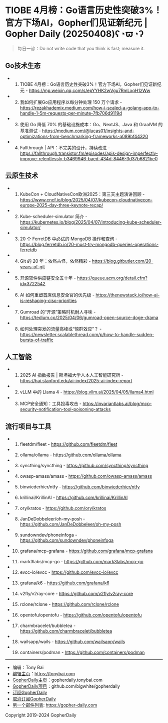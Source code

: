 # TIOBE 4月榜：Go语言历史性突破3%！官方下场AI，Gopher们见证新纪元 | Gopher Daily (20250408)ʕ◔ϖ◔ʔ

>每日一谚：Do not write code that you think is fast; measure it.

## Go技术生态


- 1. TIOBE 4月榜：Go语言历史性突破3%！官方下场AI，Gopher们见证新纪元 - https://mp.weixin.qq.com/s/epYYHK2wVgu7RmLxqH1zWw

- 2. 我如何扩展Go应用程序以每分钟处理 150 万个请求 - https://rezakhademix.medium.com/how-i-scaled-a-golang-app-to-handle-1-5m-requests-per-minute-7fb706d9119d

- 3. 使用 Go 降低 70% 的基础设施成本：Go、NextJS、Java 和 GraalVM 的基准测试 - https://medium.com/@lucas01/insights-and-optimizations-from-benchmarking-frameworks-a089bf44320

- 4. Fallthrough | API：不完美的设计，持续改进 - https://fallthrough.transistor.fm/episodes/apis-design-imperfectly-improve-relentlessly-b3469946-baed-434d-8446-3d37b6821be0


## 云原生技术


- 1. KubeCon &#43; CloudNativeCon欧洲2025：第三天主题演讲回顾 - https://www.cncf.io/blog/2025/04/07/kubecon-cloudnativecon-europe-2025-day-three-keynote-recap/

- 2. Kube-scheduler-simulator 简介 - https://kubernetes.io/blog/2025/04/07/introducing-kube-scheduler-simulator/

- 3. 20 个 FerretDB 中必试的 MongoDB 操作和查询 - https://blog.ferretdb.io/20-must-try-mongodb-queries-operations-ferretdb

- 4. Git 的 20 年：依然古怪，依然精彩 - https://blog.gitbutler.com/20-years-of-git

- 5. 开源软件供应链安全五十年 - https://queue.acm.org/detail.cfm?id=3722542

- 6. AI 如何重塑首席信息安全官的优先级 - https://thenewstack.io/how-ai-is-reshaping-ciso-priorities

- 7. Gumroad 的“开源”策略时机耐人寻味 - https://tedium.co/2025/04/06/gumroad-open-source-doge-drama

- 8. 如何处理突发的流量高峰或“惊群效应”？ - https://newsletter.scalablethread.com/p/how-to-handle-sudden-bursts-of-traffic


## 人工智能


- 1. 2025 AI 指数报告 | 斯坦福大学人本人工智能研究所 - https://hai.stanford.edu/ai-index/2025-ai-index-report

- 2. vLLM 中的 Llama 4 - https://blog.vllm.ai/2025/04/05/llama4.html

- 3. MCP安全通知：工具投毒攻击 - https://invariantlabs.ai/blog/mcp-security-notification-tool-poisoning-attacks


## 流行项目与工具


- 1. fleetdm/fleet - https://github.com/fleetdm/fleet

- 2. ollama/ollama - https://github.com/ollama/ollama

- 3. syncthing/syncthing - https://github.com/syncthing/syncthing

- 4. owasp-amass/amass - https://github.com/owasp-amass/amass

- 5. binwiederhier/ntfy - https://github.com/binwiederhier/ntfy

- 6. krillinai/KrillinAI - https://github.com/krillinai/KrillinAI

- 7. ory/kratos - https://github.com/ory/kratos

- 8. JanDeDobbeleer/oh-my-posh - https://github.com/JanDeDobbeleer/oh-my-posh

- 9. sundowndev/phoneinfoga - https://github.com/sundowndev/phoneinfoga

- 10. grafana/mcp-grafana - https://github.com/grafana/mcp-grafana

- 11. mark3labs/mcp-go - https://github.com/mark3labs/mcp-go

- 12. evcc-io/evcc - https://github.com/evcc-io/evcc

- 13. grafana/k6 - https://github.com/grafana/k6

- 14. v2fly/v2ray-core - https://github.com/v2fly/v2ray-core

- 15. rclone/rclone - https://github.com/rclone/rclone

- 16. opentofu/opentofu - https://github.com/opentofu/opentofu

- 17. charmbracelet/bubbletea - https://github.com/charmbracelet/bubbletea

- 18. wailsapp/wails - https://github.com/wailsapp/wails

- 19. containers/podman - https://github.com/containers/podman


----

- 编辑：Tony Bai
- [编辑主页](https://tonybai.com)：https://tonybai.com
- [GopherDaily主页](https://gopherdaily.tonybai.com)：gopherdaily.tonybai.com
- [GopherDaily项目](https://github.com/bigwhite/gopherdaily)：github.com/bigwhite/gopherdaily
- [订阅GopherDaily](https://gopherdaily.tonybai.com/subscribe)
- [取消订阅GopherDaily](https://gopherdaily.tonybai.com/unsubscribe)
- [另一个邮件列表](https://gopher-daily.com): https://gopher-daily.com

Copyright 2019-2024 GopherDaily
